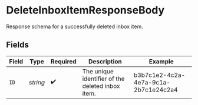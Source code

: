 # DeleteInboxItemResponseBody

Response schema for a successfully deleted inbox item.


## Fields

| Field                                            | Type                                             | Required                                         | Description                                      | Example                                          |
| ------------------------------------------------ | ------------------------------------------------ | ------------------------------------------------ | ------------------------------------------------ | ------------------------------------------------ |
| `ID`                                             | *string*                                         | :heavy_check_mark:                               | The unique identifier of the deleted inbox item. | b3b7c1e2-4c2a-4e7a-9c1a-2b7c1e24c2a4             |